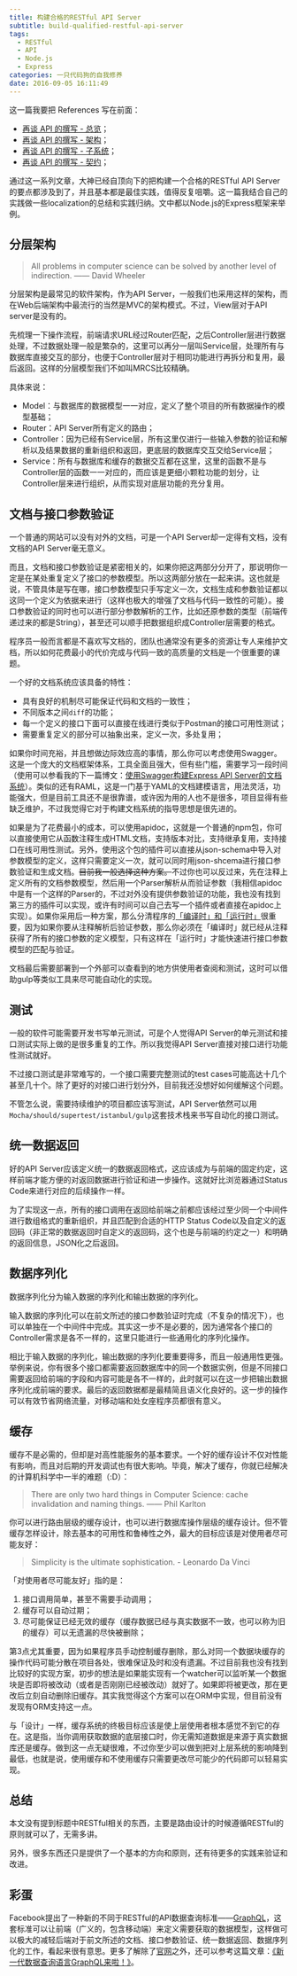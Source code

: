 ```yaml
---
title: 构建合格的RESTful API Server
subtitle: build-qualified-restful-api-server
tags:
  - RESTful
  - API
  - Node.js
  - Express
categories: 一只代码狗的自我修养
date: 2016-09-05 16:11:49
---
```

这一篇我要把 References 写在前面：
- [再谈 API 的撰写 - 总览](http://mp.weixin.qq.com/s?__biz=MzA3NDM0ODQwMw==&mid=401902529&idx=1&sn=575ae8fdf163afa30604d712a73079fd&scene=21#wechat_redirect)；
- [再谈 API 的撰写 - 架构](http://mp.weixin.qq.com/s?__biz=MzA3NDM0ODQwMw==&mid=401924543&idx=1&sn=97de2e09c9fddfd905992c19aedb6182&scene=1&srcid=0427sAmgXKhksqURPXRj2cxv#wechat_redirect)；
- [再谈 API 的撰写 - 子系统](http://mp.weixin.qq.com/s?__biz=MzA3NDM0ODQwMw==&mid=402076898&idx=1&sn=32b7591a6385ab695d5070061bf18a0a&scene=1&srcid=04276Jyhm6g4QMOyPgfm8jxj#wechat_redirect)；
- [再谈 API 的撰写 - 契约](http://mp.weixin.qq.com/s?__biz=MzA3NDM0ODQwMw==&mid=402114651&idx=1&sn=a7b891f532e29b73afd83f17ae071023&scene=1&srcid=0427CHvTKeMIQsr5uT3x9nIN#wechat_redirect)；

通过这一系列文章，大神已经自顶向下的把构建一个合格的RESTful API Server的要点都涉及到了，并且基本都是最佳实践，值得反复咀嚼。这一篇我结合自己的实践做一些localization的总结和实践归纳。文中都以Node.js的Express框架来举例。
<!-- more -->

## 分层架构

> All problems in computer science can be solved by another level of indirection.
> —— David Wheeler

分层架构是最常见的软件架构，作为API Server，一般我们也采用这样的架构，而在Web后端架构中最流行的当然是MVC的架构模式。不过，View层对于API server是没有的。

先梳理一下操作流程，前端请求URL经过Router匹配，之后Controller层进行数据处理，不过数据处理一般是繁杂的，这里可以再分一层叫Service层，处理所有与数据库直接交互的部分，也便于Controller层对于相同功能进行再拆分和复用，最后返回。这样的分层模型我们不如叫MRCS比较精确。

具体来说：
- Model：与数据库的数据模型一一对应，定义了整个项目的所有数据操作的模型基础；
- Router：API Server所有定义的路由；
- Controller：因为已经有Service层，所有这里仅进行一些输入参数的验证和解析以及结果数据的重新组织和返回，更底层的数据库交互交给Service层；
- Service：所有与数据库和缓存的数据交互都在这里，这里的函数不是与Controller层的函数一一对应的，而应该是更细小颗粒功能的划分，让Controller层来进行组织，从而实现对底层功能的充分复用。

## 文档与接口参数验证

一个普通的网站可以没有对外的文档，可是一个API Server却一定得有文档，没有文档的API Server毫无意义。

而且，文档和接口参数验证是紧密相关的，如果你把这两部分分开了，那说明你一定是在某处重复定义了接口的参数模型。所以这两部分放在一起来讲。这也就是说，不管具体是写在哪，接口参数模型只手写定义一次，文档生成和参数验证都以这同一个定义为依据来进行（这样也极大的增强了文档与代码一致性的可能）。接口参数验证的同时也可以进行部分参数解析的工作，比如还原参数的类型（前端传递过来的都是String），甚至还可以顺手把数据组织成Controller层需要的格式。

程序员一般而言都是不喜欢写文档的，团队也通常没有更多的资源让专人来维护文档，所以如何花费最小的代价完成与代码一致的高质量的文档是一个很重要的课题。

一个好的文档系统应该具备的特性：
- 具有良好的机制尽可能保证代码和文档的一致性；
- 不同版本之间`diff`的功能；
- 每一个定义的接口下面可以直接在线进行类似于Postman的接口可用性测试；
- 需要重复定义的部分可以抽象出来，定义一次，多处复用；

如果你时间充裕，并且想做边际效应高的事情，那么你可以考虑使用Swagger。这是一个庞大的文档框架体系，工具全面且强大，但有些门槛，需要学习一段时间（使用可以参看我的下一篇博文：[使用Swagger构建Express API Server的文档系统](http://maples7.com/2016/09/06/build-doc-system-of-express-api-server-with-swagger/)）。类似的还有RAML，这是一门基于YAML的文档建模语言，用法灵活，功能强大，但是目前工具还不是很靠谱，或许因为用的人也不是很多，项目显得有些缺乏维护，不过我觉得它对于构建文档系统的指导思想是很先进的。

如果是为了花费最小的成本，可以使用apidoc，这就是一个普通的npm包，你可以直接使用它从函数注释生成HTML文档，支持版本对比，支持继承复用，支持接口在线可用性测试。另外，使用这个包的插件可以直接从json-schema中导入对参数模型的定义，这样只需要定义一次，就可以同时用json-shcema进行接口参数验证和生成文档。~~目前我一般选择这种方案。~~不过你也可以反过来，先在注释上定义所有的文档参数模型，然后用一个Parser解析从而验证参数（我相信apidoc中是有一个这样的Parser的，不过对外没有提供参数验证的功能，我也没有找到第三方的插件可以实现，或许有时间可以自己去写一个插件或者直接在apidoc上实现）。如果你采用后一种方案，那么分清程序的[「编译时」和「运行时」](http://mp.weixin.qq.com/s?__biz=MzA3NDM0ODQwMw==&mid=402003317&idx=1&sn=68dabd5cbf565ab3fd99f90641a01a9f&scene=21#wechat_redirect)很重要，因为如果你要从注释解析后验证参数，那么你必须在「编译时」就已经从注释获得了所有的接口参数的定义模型，只有这样在「运行时」才能快速进行接口参数模型的匹配与验证。

文档最后需要部署到一个外部可以查看到的地方供使用者查阅和测试，这时可以借助gulp等类似工具来尽可能自动化的实现。

## 测试

一般的软件可能需要开发书写单元测试，可是个人觉得API Server的单元测试和接口测试实际上做的是很多重复的工作。所以我觉得API Server直接对接口进行功能性测试就好。

不过接口测试是非常难写的，一个接口需要完整测试的test cases可能高达十几个甚至几十个。除了更好的对接口进行划分外，目前我还没想好如何缓解这个问题。

不管怎么说，需要持续维护的项目都应该写测试，API Server依然可以用`Mocha/should/supertest/istanbul/gulp`这套技术栈来书写自动化的接口测试。

## 统一数据返回

好的API Server应该定义统一的数据返回格式，这应该成为与前端的固定约定，这样前端才能方便的对返回数据进行验证和进一步操作。这就好比浏览器通过Status Code来进行对应的后续操作一样。

为了实现这一点，所有的接口调用在返回给前端之前都应该经过至少同一个中间件进行数组格式的重新组织，并且匹配到合适的HTTP Status Code以及自定义的返回码（非正常的数据返回时自定义的返回码，这个也是与前端的约定之一）和明确的返回信息，JSON化之后返回。

## 数据序列化 

数据序列化分为输入数据的序列化和输出数据的序列化。

输入数据的序列化可以在前文所述的接口参数验证时完成（不复杂的情况下），也可以单独在一个中间件中完成。其实这一步不是必要的，因为通常各个接口的Controller需求是各不一样的，这里只能进行一些通用化的序列化操作。

相比于输入数据的序列化，输出数据的序列化要重要得多，而且一般通用性更强。举例来说，你有很多个接口都需要返回数据库中的同一个数据实例，但是不同接口需要返回给前端的字段和内容可能是各不一样的，此时就可以在这一步把输出数据序列化成前端的要求。最后的返回数据都是最精简且语义化良好的。这一步的操作可以有效节省网络流量，对移动端和处女座程序员都很有意义。

## 缓存

缓存不是必需的，但却是对高性能服务的基本要求。一个好的缓存设计不仅对性能有影响，而且对后期的开发调试也有很大影响。毕竟，解决了缓存，你就已经解决的计算机科学中一半的难题（:D）：

> There are only two hard things in Computer Science: cache invalidation and naming things. 
> —— Phil Karlton

你可以进行路由层级的缓存设计，也可以进行数据库操作层级的缓存设计。但不管缓存怎样设计，除去基本的可用性和鲁棒性之外，最大的目标应该是对使用者尽可能友好：

> Simplicity is the ultimate sophistication.   - Leonardo Da Vinci

「对使用者尽可能友好」指的是：
1. 接口调用简单，甚至不需要手动调用；
2. 缓存可以自动过期；
3. 尽可能保证已经无效的缓存（缓存数据已经与真实数据不一致，也可以称为旧的缓存）可以无遗漏的尽快被删除；

第3点尤其重要，因为如果程序员手动控制缓存删除，那么对同一个数据块缓存的操作代码可能分散在项目各处，很难保证及时和没有遗漏。不过目前我也没有找到比较好的实现方案，初步的想法是如果能实现有一个watcher可以监听某一个数据块是否即将被改动（或者是否刚刚已经被改动）就好了。如果即将被更改，那在更改后立刻自动删除旧缓存。其实我觉得这个方案可以在ORM中实现，但目前没有发现有ORM支持这一点。

与「设计」一样，缓存系统的终极目标应该是使上层使用者根本感觉不到它的存在。这是指，当你调用获取数据的底层接口时，你无需知道数据是来源于真实数据库还是缓存。做到这一点无疑很难，不过你至少可以做到把对上层系统的影响降到最低，也就是说，使用缓存和不使用缓存只需要更改尽可能少的代码即可以轻易实现。

## 总结

本文没有提到标题中RESTful相关的东西，主要是路由设计的时候遵循RESTful的原则就可以了，无需多讲。

另外，很多东西还只是提供了一个基本的方向和原则，还有待更多的实践来验证和改进。

## 彩蛋

Facebook提出了一种新的不同于RESTful的API数据查询标准——[GraphQL](http://graphql.org/)，这套标准可以让前端（广义的，包含移动端）来定义需要获取的数据模型，这样做可以极大的减轻后端对于前文所述的文档、接口参数验证、统一数据返回、数据序列化的工作，看起来很有意思。更多了解除了[官网](http://graphql.org/)之外，还可以参考这篇文章：[《新一代数据查询语言GraphQL来啦！》](http://imweb.io/topic/58499c299be501ba17b10a9e)。
